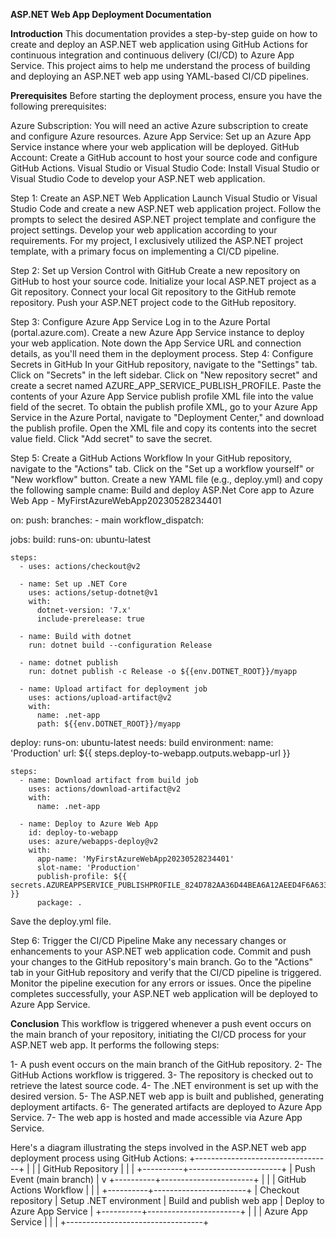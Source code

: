 **ASP.NET Web App Deployment Documentation**

**Introduction**
This documentation provides a step-by-step guide on how to create and deploy an ASP.NET web application using GitHub Actions for continuous integration and continuous delivery (CI/CD) to Azure App Service. This project aims to help me understand the process of building and deploying an ASP.NET web app using YAML-based CI/CD pipelines.

**Prerequisites**
Before starting the deployment process, ensure you have the following prerequisites:

Azure Subscription: You will need an active Azure subscription to create and configure Azure resources.
Azure App Service: Set up an Azure App Service instance where your web application will be deployed.
GitHub Account: Create a GitHub account to host your source code and configure GitHub Actions.
Visual Studio or Visual Studio Code: Install Visual Studio or Visual Studio Code to develop your ASP.NET web application.

Step 1: Create an ASP.NET Web Application
Launch Visual Studio or Visual Studio Code and create a new ASP.NET web application project.
Follow the prompts to select the desired ASP.NET project template and configure the project settings.
Develop your web application according to your requirements. For my project, I exclusively utilized the ASP.NET project template, 
with a primary focus on implementing a CI/CD pipeline.

Step 2: Set up Version Control with GitHub
Create a new repository on GitHub to host your source code.
Initialize your local ASP.NET project as a Git repository.
Connect your local Git repository to the GitHub remote repository.
Push your ASP.NET project code to the GitHub repository.

Step 3: Configure Azure App Service
Log in to the Azure Portal (portal.azure.com).
Create a new Azure App Service instance to deploy your web application.
Note down the App Service URL and connection details, as you'll need them in the deployment process.
Step 4: Configure Secrets in GitHub
In your GitHub repository, navigate to the "Settings" tab.
Click on "Secrets" in the left sidebar.
Click on "New repository secret" and create a secret named AZURE_APP_SERVICE_PUBLISH_PROFILE.
Paste the contents of your Azure App Service publish profile XML file into the value field of the secret.
To obtain the publish profile XML, go to your Azure App Service in the Azure Portal, navigate to "Deployment Center," and download the publish profile.
Open the XML file and copy its contents into the secret value field.
Click "Add secret" to save the secret.

Step 5: Create a GitHub Actions Workflow
In your GitHub repository, navigate to the "Actions" tab.
Click on the "Set up a workflow yourself" or "New workflow" button.
Create a new YAML file (e.g., deploy.yml) and copy the following sample cname: Build and deploy ASP.Net Core app to Azure Web App - MyFirstAzureWebApp20230528234401

on:
  push:
    branches:
      - main
  workflow_dispatch:

jobs:
  build:
    runs-on: ubuntu-latest

    steps:
      - uses: actions/checkout@v2

      - name: Set up .NET Core
        uses: actions/setup-dotnet@v1
        with:
          dotnet-version: '7.x'
          include-prerelease: true

      - name: Build with dotnet
        run: dotnet build --configuration Release

      - name: dotnet publish
        run: dotnet publish -c Release -o ${{env.DOTNET_ROOT}}/myapp

      - name: Upload artifact for deployment job
        uses: actions/upload-artifact@v2
        with:
          name: .net-app
          path: ${{env.DOTNET_ROOT}}/myapp

  deploy:
    runs-on: ubuntu-latest
    needs: build
    environment:
      name: 'Production'
      url: ${{ steps.deploy-to-webapp.outputs.webapp-url }}

    steps:
      - name: Download artifact from build job
        uses: actions/download-artifact@v2
        with:
          name: .net-app

      - name: Deploy to Azure Web App
        id: deploy-to-webapp
        uses: azure/webapps-deploy@v2
        with:
          app-name: 'MyFirstAzureWebApp20230528234401'
          slot-name: 'Production'
          publish-profile: ${{ secrets.AZUREAPPSERVICE_PUBLISHPROFILE_824D782AA36D44BEA6A12AEED4F6A633 }}
          package: .
Save the deploy.yml file.
  
Step 6: Trigger the CI/CD Pipeline
Make any necessary changes or enhancements to your ASP.NET web application code.
Commit and push your changes to the GitHub repository's main branch.
Go to the "Actions" tab in your GitHub repository and verify that the CI/CD pipeline is triggered.
Monitor the pipeline execution for any errors or issues.
Once the pipeline completes successfully, your ASP.NET web application will be deployed to Azure App Service.

**Conclusion**
This workflow is triggered whenever a push event occurs on the main branch of your repository, 
initiating the CI/CD process for your ASP.NET web app. It performs the following steps:

1- A push event occurs on the main branch of the GitHub repository.
2- The GitHub Actions workflow is triggered.
3- The repository is checked out to retrieve the latest source code.
4- The .NET environment is set up with the desired version.
5- The ASP.NET web app is built and published, generating deployment artifacts.
6- The generated artifacts are deployed to Azure App Service.
7- The web app is hosted and made accessible via Azure App Service.
  
Here's a diagram illustrating the steps involved in the ASP.NET web app deployment process using GitHub Actions:
                     +----------------------------------+
                   |                                  |
                   |     GitHub Repository            |
                   |                                  |
                   +----------+-----------------------+
                              |
                     Push Event (main branch)
                              |
                              v
                   +----------+-----------------------+
                   |                                  |
                   |     GitHub Actions Workflow      |
                   |                                  |
                   +----------+-----------------------+
                              |
                   Checkout repository
                              |
                   Setup .NET environment
                              |
                   Build and publish web app
                              |
                   Deploy to Azure App Service
                              |
                   +----------+-----------------------+
                   |                                  |
                   |     Azure App Service            |
                   |                                  |
                   +----------------------------------+

